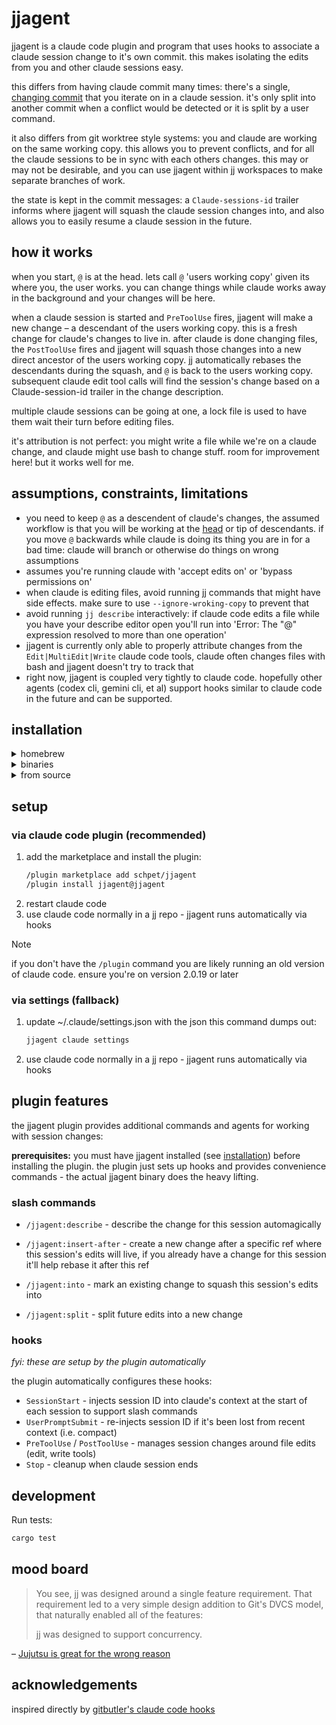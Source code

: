 # jjagent

jjagent is a claude code plugin and program that uses hooks to associate a claude session change to it's own commit. this makes isolating the edits from you and other claude sessions easy.

this differs from having claude commit many times: there's a single, [changing commit](https://jj-vcs.github.io/jj/latest/glossary/#change) that you iterate on in a claude session. it's only split into another commit when a conflict would be detected or it is split by a user command.

it also differs from git worktree style systems: you and claude are working on the same working copy. this allows you to prevent conflicts, and for all the claude sessions to be in sync with each others changes. this may or may not be desirable, and you can use jjagent within jj workspaces to make separate branches of work.

the state is kept in the commit messages: a `Claude-sessions-id` trailer informs where jjagent will squash the claude session changes into, and also allows you to easily resume a claude session in the future.


## how it works

when you start, `@` is at the head. lets call `@` 'users working copy' given its where you, the user works. you can change things while claude works away in the background and your changes will be here.

when a claude session is started and `PreToolUse` fires, jjagent will make a new change – a descendant of the users working copy. this is a fresh change for claude's changes to live in. after claude is done changing files, the `PostToolUse` fires and jjagent will squash those changes into a new direct ancestor of the users working copy. jj automatically rebases the descendants during the squash, and `@` is back to the users working copy. subsequent claude edit tool calls will find the session's change based on a Claude-session-id trailer in the change description.

multiple claude sessions can be going at one, a lock file is used to have them wait their turn before editing files.

it's attribution is not perfect: you might write a file while we're on a claude change, and claude might use bash to change stuff. room for improvement here! but it works well for me.

## assumptions, constraints, limitations

- you need to keep `@` as a descendent of claude's changes, the assumed workflow is that you will be working at the [head](https://jj-vcs.github.io/jj/latest/glossary/#head) or tip of descendants. if you move `@` backwards while claude is doing its thing you are in for a bad time: claude will branch or otherwise do things on wrong assumptions
- assumes you're running claude with 'accept edits on' or 'bypass permissions on'
- when claude is editing files, avoid running jj commands that might have side effects. make sure to use `--ignore-wroking-copy` to prevent that
- avoid running `jj describe` interactively: if claude code edits a file while you have your describe editor open you'll run into 'Error: The "@" expression resolved to more than one operation'
- jjagent is currently only able to properly attribute changes from the `Edit|MultiEdit|Write` claude code tools, claude often changes files with bash and jjagent doesn't try to track that
- right now, jjagent is coupled very tightly to claude code. hopefully other agents (codex cli, gemini cli, et al) support hooks similar to claude code in the future and can be supported.

## installation

<details>
<summary>homebrew</summary>

```bash
brew install schpet/tap/jjagent
```

</details>

<details>
<summary>binaries</summary>

https://github.com/schpet/jjagent/releases/latest

</details>

<details>
<summary>from source</summary>

```bash
# clone jj agent locally
cargo install --path .
```

</details>

## setup

### via claude code plugin (recommended)

1. add the marketplace and install the plugin:
   ```bash
   /plugin marketplace add schpet/jjagent
   /plugin install jjagent@jjagent
   ```
1. restart claude code
1. use claude code normally in a jj repo - jjagent runs automatically via hooks


> [!NOTE]
> if you don't have the `/plugin` command you are likely running an old version of claude code. ensure you're on version 2.0.19 or later

### via settings (fallback)

1. update ~/.claude/settings.json with the json this command dumps out:
   ```bash
   jjagent claude settings
   ```
2. use claude code normally in a jj repo - jjagent runs automatically via hooks

## plugin features

the jjagent plugin provides additional commands and agents for working with session changes:

**prerequisites:** you must have jjagent installed (see [installation](#installation)) before installing the plugin. the plugin just sets up hooks and provides convenience commands - the actual jjagent binary does the heavy lifting.

### slash commands

- `/jjagent:describe` - describe the change for this session automagically

- `/jjagent:insert-after` - create a new change after a specific ref where this session's edits will live, if you already have a change for this session it'll help rebase it after this ref

- `/jjagent:into` - mark an existing change to squash this session's edits into

- `/jjagent:split` - split future edits into a new change

### hooks

_fyi: these are setup by the plugin automatically_

the plugin automatically configures these hooks:
- `SessionStart` - injects session ID into claude's context at the start of each session to support slash commands
- `UserPromptSubmit` - re-injects session ID if it's been lost from recent context (i.e. compact)
- `PreToolUse` / `PostToolUse` - manages session changes around file edits (edit, write tools)
- `Stop` - cleanup when claude session ends

## development

Run tests:

```bash
cargo test
```

## mood board

> You see, jj was designed around a single feature requirement. That requirement led to a very simple design addition to Git's DVCS model, that naturally enabled all of the features:
>
> jj was designed to support concurrency.

– [Jujutsu is great for the wrong reason](https://www.felesatra.moe/blog/2024/12/23/jj-is-great-for-the-wrong-reason)

## acknowledgements

inspired directly by [gitbutler's claude code hooks](https://docs.gitbutler.com/features/ai-integration/claude-code-hooks)
